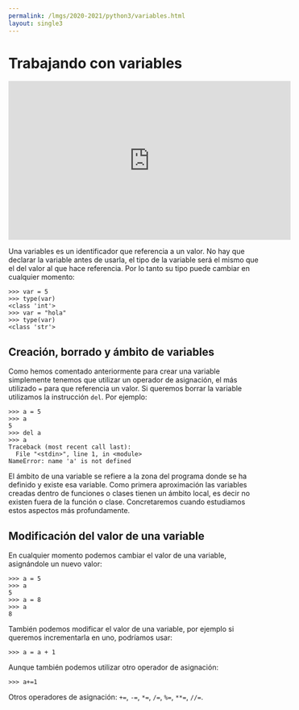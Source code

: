 ```yaml
---
permalink: /lmgs/2020-2021/python3/variables.html
layout: single3
---
```


# Trabajando con variables

<iframe width="560" height="315" src="https://www.youtube.com/embed/6lB98ceE1N0" frameborder="0" allow="accelerometer; autoplay; clipboard-write; encrypted-media; gyroscope; picture-in-picture" allowfullscreen></iframe>


Una variables es un identificador que referencia a un valor. No hay que declarar la variable antes de usarla, el tipo de la variable será el mismo que el del valor al que hace referencia. Por lo tanto su tipo puede cambiar en cualquier momento:

	>>> var = 5
	>>> type(var)
	<class 'int'>
	>>> var = "hola"
	>>> type(var)
	<class 'str'>

## Creación, borrado y ámbito de variables

Como hemos comentado anteriormente para crear una variable simplemente tenemos que utilizar un operador de asignación, el más utilizado `=` para que referencia un valor. Si queremos borrar la variable utilizamos la instrucción `del`. Por ejemplo:

	>>> a = 5
	>>> a
	5
	>>> del a
	>>> a
	Traceback (most recent call last):
	  File "<stdin>", line 1, in <module>
	NameError: name 'a' is not defined

El ámbito de una variable se refiere a la zona del programa donde se ha definido y existe esa variable. Como primera aproximación las variables creadas dentro de funciones o clases tienen un ámbito local, es decir no existen fuera de la función o clase. Concretaremos cuando estudiamos estos aspectos más profundamente.

## Modificación del valor de una variable

En cualquier momento podemos cambiar el valor de una variable, asignándole un nuevo valor:

	>>> a = 5
	>>> a
	5
    >>> a = 8
    >>> a
    8

También podemos modificar el valor de una variable, por ejemplo si queremos incrementarla en uno, podríamos usar:

    >>> a = a + 1

Aunque también podemos utilizar otro operador de asignación:

    >>> a+=1

Otros operadores de asignación: `+=`, `-=`, `*=`, `/=`, `%=`, `**=`, `//=`.


